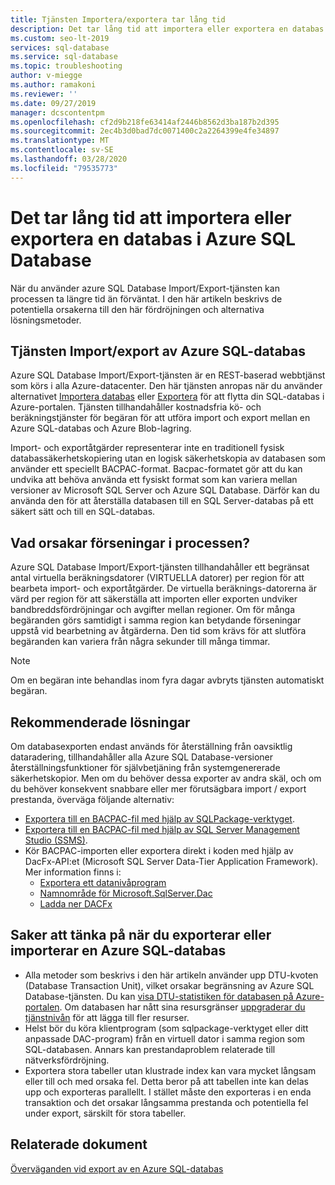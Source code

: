 ```yaml
---
title: Tjänsten Importera/exportera tar lång tid
description: Det tar lång tid att importera eller exportera en databas i Azure SQL Database
ms.custom: seo-lt-2019
services: sql-database
ms.service: sql-database
ms.topic: troubleshooting
author: v-miegge
ms.author: ramakoni
ms.reviewer: ''
ms.date: 09/27/2019
manager: dcscontentpm
ms.openlocfilehash: cf2d9b218fe63414af2446b8562d3ba187b2d395
ms.sourcegitcommit: 2ec4b3d0bad7dc0071400c2a2264399e4fe34897
ms.translationtype: MT
ms.contentlocale: sv-SE
ms.lasthandoff: 03/28/2020
ms.locfileid: "79535773"
---
```

# <a name="azure-sql-database-importexport-service-takes-a-long-time-to-import-or-export-a-database"></a>Det tar lång tid att importera eller exportera en databas i Azure SQL Database

När du använder azure SQL Database Import/Export-tjänsten kan processen ta längre tid än förväntat. I den här artikeln beskrivs de potentiella orsakerna till den här fördröjningen och alternativa lösningsmetoder.

## <a name="azure-sql-database-importexport-service"></a>Tjänsten Import/export av Azure SQL-databas

Azure SQL Database Import/Export-tjänsten är en REST-baserad webbtjänst som körs i alla Azure-datacenter. Den här tjänsten anropas när du använder alternativet [Importera databas](sql-database-import.md#using-azure-portal) eller [Exportera](https://docs.microsoft.com/azure/sql-database/sql-database-export#export-to-a-bacpac-file-using-the-azure-portal) för att flytta din SQL-databas i Azure-portalen. Tjänsten tillhandahåller kostnadsfria kö- och beräkningstjänster för begäran för att utföra import och export mellan en Azure SQL-databas och Azure Blob-lagring.

Import- och exportåtgärder representerar inte en traditionell fysisk databassäkerhetskopiering utan en logisk säkerhetskopia av databasen som använder ett speciellt BACPAC-format. Bacpac-formatet gör att du kan undvika att behöva använda ett fysiskt format som kan variera mellan versioner av Microsoft SQL Server och Azure SQL Database. Därför kan du använda den för att återställa databasen till en SQL Server-databas på ett säkert sätt och till en SQL-databas.

## <a name="what-causes-delays-in-the-process"></a>Vad orsakar förseningar i processen?

Azure SQL Database Import/Export-tjänsten tillhandahåller ett begränsat antal virtuella beräkningsdatorer (VIRTUELLA datorer) per region för att bearbeta import- och exportåtgärder. De virtuella beräknings-datorerna är värd per region för att säkerställa att importen eller exporten undviker bandbreddsfördröjningar och avgifter mellan regioner. Om för många begäranden görs samtidigt i samma region kan betydande förseningar uppstå vid bearbetning av åtgärderna. Den tid som krävs för att slutföra begäranden kan variera från några sekunder till många timmar.

> [!NOTE]
> Om en begäran inte behandlas inom fyra dagar avbryts tjänsten automatiskt begäran.

## <a name="recommended-solutions"></a>Rekommenderade lösningar

Om databasexporten endast används för återställning från oavsiktlig dataradering, tillhandahåller alla Azure SQL Database-versioner återställningsfunktioner för självbetjäning från systemgenererade säkerhetskopior. Men om du behöver dessa exporter av andra skäl, och om du behöver konsekvent snabbare eller mer förutsägbara import / export prestanda, överväga följande alternativ:

* [Exportera till en BACPAC-fil med hjälp av SQLPackage-verktyget](https://docs.microsoft.com/azure/sql-database/sql-database-export#export-to-a-bacpac-file-using-the-sqlpackage-utility).
* [Exportera till en BACPAC-fil med hjälp av SQL Server Management Studio (SSMS)](https://docs.microsoft.com/azure/sql-database/sql-database-export#export-to-a-bacpac-file-using-sql-server-management-studio-ssms).
* Kör BACPAC-importen eller exportera direkt i koden med hjälp av DacFx-API:et (Microsoft SQL Server Data-Tier Application Framework). Mer information finns i:
  * [Exportera ett datanivåprogram](https://docs.microsoft.com/sql/relational-databases/data-tier-applications/export-a-data-tier-application)
  * [Namnområde för Microsoft.SqlServer.Dac](https://docs.microsoft.com/dotnet/api/microsoft.sqlserver.dac)
  * [Ladda ner DACFx](https://www.microsoft.com/download/details.aspx?id=55713)

## <a name="things-to-consider-when-you-export-or-import-an-azure-sql-database"></a>Saker att tänka på när du exporterar eller importerar en Azure SQL-databas

* Alla metoder som beskrivs i den här artikeln använder upp DTU-kvoten (Database Transaction Unit), vilket orsakar begränsning av Azure SQL Database-tjänsten. Du kan [visa DTU-statistiken för databasen på Azure-portalen](https://docs.microsoft.com/azure/sql-database/sql-database-monitor-tune-overview#sql-database-resource-monitoring). Om databasen har nått sina resursgränser [uppgraderar du tjänstnivån](https://docs.microsoft.com/azure/sql-database/sql-database-scale-resources) för att lägga till fler resurser.
* Helst bör du köra klientprogram (som sqlpackage-verktyget eller ditt anpassade DAC-program) från en virtuell dator i samma region som SQL-databasen. Annars kan prestandaproblem relaterade till nätverksfördröjning.
* Exportera stora tabeller utan klustrade index kan vara mycket långsam eller till och med orsaka fel. Detta beror på att tabellen inte kan delas upp och exporteras parallellt. I stället måste den exporteras i en enda transaktion och det orsakar långsamma prestanda och potentiella fel under export, särskilt för stora tabeller.


## <a name="related-documents"></a>Relaterade dokument

[Överväganden vid export av en Azure SQL-databas](https://docs.microsoft.com/azure/sql-database/sql-database-export#considerations-when-exporting-an-azure-sql-database)
